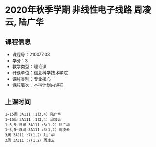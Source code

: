 # 2020年秋季学期 非线性电子线路 周凌云, 陆广华






## 课程信息

- 课程号：210077.03
- 学分：3
- 教学类型：理论课
- 开课单位：信息科学技术学院
- 课程类别：专业核心
- 课程层次：本科计划内课程

## 上课时间

```
1~15周 3A111 :1(3,4) 陆广华
1~15周 3A111 :1(3,4) 周凌云
1~3,5~15周 3A111 :3(1,2) 陆广华
1~3,5~15周 3A111 :3(1,2) 周凌云
3周 3A111 :7(1,2) 陆广华
3周 3A111 :7(1,2) 周凌云
```

